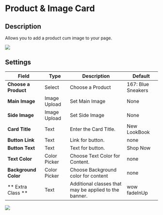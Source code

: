 # Product & Image Card

## Description

Allows you to add a product cum image to your page.

![](http://transvelo.github.io/unicase/docs/images/vc-product-cum-image-card-settings.png)

## Settings

| Field | Type | Description | Default
| -- | -- | -- | -- |
| **Choose a Product** | Select |  Choose a Product | 167: Blue Sneakers
| **Main Image** | Image Upload | Set Main Image | None
| **Side Image** | Image Upload |  Set Side Image | None
| **Card Title** | Text |  Enter the Card Title.  | New LookBook
| **Button Link** | Text |  Link for button.  | none
| **Button Text** | Text | Text for button.  | Shop Now
| **Text Color** | Color Picker | Choose Text Color for Content.  | none
| **Background Color** | Color Picker |  Choose Background color for content  | none
| ** Extra Class ** | Text | Additional classes that may be applied to the banner. |  wow fadeInUp

![](http://transvelo.github.io/unicase/docs/images/vc-product-cum-image-card-output.png)

